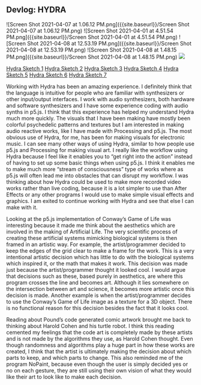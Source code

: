 ## Devlog: HYDRA




![Screen Shot 2021-04-07 at 1.06.12 PM.png]({{site.baseurl}}/Screen Shot 2021-04-07 at 1.06.12 PM.png)
![Screen Shot 2021-04-01 at 4.51.54 PM.png]({{site.baseurl}}/Screen Shot 2021-04-01 at 4.51.54 PM.png)
![Screen Shot 2021-04-08 at 12.53.19 PM.png]({{site.baseurl}}/Screen Shot 2021-04-08 at 12.53.19 PM.png)
![Screen Shot 2021-04-08 at 1.48.15 PM.png]({{site.baseurl}}/Screen Shot 2021-04-08 at 1.48.15 PM.png)
![]({{site.baseurl}}//Screen%20Shot%202021-04-08%20at%201.54.20%20PM.png)




[Hydra Sketch 1](https://hydra.ojack.xyz/?code=bm9pc2UoNjAlMkMlMjA2KS50aHJlc2goMC4zJTJDJTIwMC44KS5jb2xvcigwLjIlMkMlMjAzKS5rYWxlaWQoMzApLnJlcGVhdCgpLnJvdGF0ZSgpLm91dCgpJTNC)
[Hydra Sketch 2](https://hydra.ojack.xyz/?code=b3NjKDIlMkMlMjAwLjQlMkMlMjAwLjIpLm1vZHVsYXRlS2FsZWlkKG9zYygxMSUyQzAuNSUyQzApJTJDNTApLm91dCgpJTNC)
[Hydra Sketch 3](https://hydra.ojack.xyz/?code=b3NjKDIlMkMlMjAwLjglMkMlMjAwLjIpLm1vZHVsYXRlS2FsZWlkKG5vaXNlKCklMkM1MCkub3V0KCklM0I=)
[Hydra Sketch 4](https://hydra.ojack.xyz/?code=b3NjKDcwJTJDJTIwMC4yJTJDJTIwMC45KS5tb2R1bGF0ZUthbGVpZChub2lzZSgpJTJDNTApLm91dCgpJTNC)
[Hydra Sketch 5](https://hydra.ojack.xyz/?code=dm9yb25vaSgyLjM3MSUyQyUyMDQlMkMlMjAuODA5KS5jb2xvcigwLjI5JTJDJTIwOS41KS5yZXBlYXQoMjAuNzAyJTJDJTIwMTAwMC4wNjQlMkMlMjAwLjglMkMlMjAwLjkpLmthbGVpZCgwLjkpLm1vZHVsYXRlSHVlKG5vaXNlKDAuMikpLm91dCgpJTNCJTBB)
[Hydra Sketch 6](https://hydra.ojack.xyz/?code=czEuaW5pdENhbSgyKSUzQiUwQXNyYyhzMSkucmVwZWF0KDkpLm1vZHVsYXRlS2FsZWlkKG9zYygxMCUyQyUyMDAuMSUyQyUyMDEpKS5vdXQobzApJTNCJTBB)
[Hydra Sketch 7](https://hydra.ojack.xyz/?code=czEuaW5pdENhbSgyKSUzQiUwQXNyYyhzMSkucmVwZWF0KDAuOSkubW9kdWxhdGVLYWxlaWQob3NjKDElMkMlMjAwLjklMkMlMjAxKSkuZGlmZihvc2MoMC4xJTJDJTIwNCUyQyUyMDgpKS5vdXQobzApJTNCJTBBJTBB)


Working with Hydra has been an amazing experience. I definitely think that the language is intuitive for people who are familiar with synthesizers or other input/output interfaces. I work with audio synthesizers, both hardware and software synthesizers and I have some experience coding with audio synths in p5.js. I think that this experience has helped my understand Hydra much more quickly. The visuals that I have been making have mostly been colorful psychedelic patterns and textures but I am interested in making audio reactive works, like I have made with Processing and p5.js. The most obvious use of Hydra, for me, has been for making visuals for electronic music. I can see many other ways of using Hydra, similar to how people use p5.js and Processing for making visual art. I really like the workflow using Hydra because I feel like it enables you to “get right into the action” instead of having to set up some basic things when using p5.js. I think it enables me to make much more “stream of consciousness” type of works where as p5.js will often lead me into obstacles that can disrupt my workflow. I was thinking about how Hydra could be used to make more recorded video works rather than live coding, because it is a lot simpler to use than After Effects or any other programs I would use to make simple visual effects and graphics. I am exited to continue working with Hydra and see that else I can make with it. 



Looking at the p5.js implementation of Conway’s Game of Life was interesting because it made me think about the aesthetics which are involved in the making of Artificial Life. The very scientific process of creating these artificial systems mimicking biological systems is then framed in an artistic way. For example, the artist/programmer decided to keep the edges of the grid clear to make a frame for the work. This is a very intentional artistic decision which has little to do with the biological systems which inspired it, or the math that makes it work. This decision was made just because the artist/programmer thought it looked cool. I would argue that decisions such as these, based purely in aesthetics, are where this program crosses the line and becomes art. Although it lies somewhere on the intersection between art and science, it becomes more artistic once this decision is made. Another example is when the artist/programmer decides to use the Conway’s Game of Life image as a texture for a 3D object. There is no functional reason for this decision besides the fact that it looks cool. 



Reading about Pound’s code generated comic artwork brought me back to thinking about Harold Cohen and his turtle robot. I think this reading cemented my feelings that the code art is completely made by these artists and is not made by the algorithms they use, as Harold Cohen thought. Even though randomness and algorithms play a huge part in how these works are created, I think that the artist is ultimately making the decision about which parts to keep, and which parts to change. This also reminded me of the program NoPaint, because even though the user is simply decided yes or no on each gesture, they are still using their own vision of what they would like their art to look like to make each decision.
